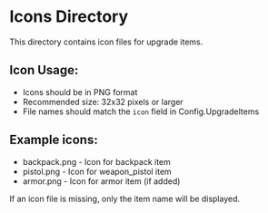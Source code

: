 # Icons Directory

This directory contains icon files for upgrade items.

## Icon Usage:
- Icons should be in PNG format
- Recommended size: 32x32 pixels or larger
- File names should match the `icon` field in Config.UpgradeItems

## Example icons:
- backpack.png - Icon for backpack item
- pistol.png - Icon for weapon_pistol item  
- armor.png - Icon for armor item (if added)

If an icon file is missing, only the item name will be displayed.